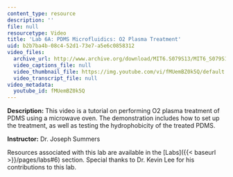 ```yaml
---
content_type: resource
description: ''
file: null
resourcetype: Video
title: 'Lab 6A: PDMS Microfluidics: O2 Plasma Treatment'
uid: b2b7ba4b-08c4-52d1-73e7-a5e6c0858312
video_files:
  archive_url: http://www.archive.org/download/MIT6.S079S13/MIT6_S079S13_lab06A_300k.mp4
  video_captions_file: null
  video_thumbnail_file: https://img.youtube.com/vi/fMUemBZ0k5Q/default.jpg
  video_transcript_file: null
video_metadata:
  youtube_id: fMUemBZ0k5Q
---
```


**Description:** This video is a tutorial on performing O2 plasma treatment of PDMS using a microwave oven. The demonstration includes how to set up the treatment, as well as testing the hydrophobicity of the treated PDMS.

**Instructor:** Dr. Joseph Summers

Resources associated with this lab are available in the [Labs]({{< baseurl >}}/pages/labs#6) section. Special thanks to Dr. Kevin Lee for his contributions to this lab.